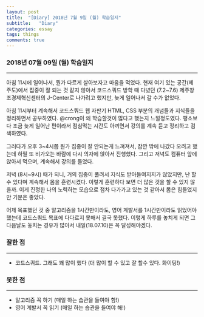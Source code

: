 ```yaml
---
layout: post
title:  "[Diary] 2018년 7월 9일 (월) 학습일지"
subtitle:   "Diary"
categories: essay
tags: things
comments: true
---
```


### 2018년 07월 09일 (월) 학습일지

---

아침 11시에 일어나서, 뭔가 다르게 살아보자고 마음을 먹었다. 현재 여기 있는 공간(제주도)에서 집중이 잘 되는 것 같지 않아서 코드스쿼드 방학 때 다녔던 (7.2~7.6) 제주창조경제혁신센터의 J-Center로 나가려고 했지만, 늦게 일어나서 갈 수가 없었다.

아침 11시부터 계속해서 코드스쿼드 웹 자판기 HTML, CSS 부분의 개념들과 지식들을 정리하면서 공부하였다. @crong이 왜 학습할것이 많다고 했는지 느낄정도였다. 평소보다 조금 늦게 일어난 편이라서 점심먹는 시간도 아끼면서 강의를 계속 듣고 정리하고 검색하였다.

그러다가 오후 3~4시쯤 뭔가 집중이 잘 안되는게 느껴져서, 잠깐 밖에 나갔다 오려고 했는데 하필 또 비가오는 바람에 다시 의자에 앉아서 진행했다. 그리고 저녁도 컴퓨터 앞에 앉아서 먹으며, 계속해서 강의를 들었다.

저녁 (8시~9시) 때가 되니, 거의 집중이 풀려서 지식도 받아들여지지가 않았지만, 난 할 수 있다며 계속해서 몸을 훈련시켰다. 이렇게 훈련하다 보면 더 많은 것을 할 수 있지 않을까. 이게 진정한 나의 노력하는 모습으로 점차 다가가고 있는 것 같아서 몸은 힘들었지만 기분은 좋았다.

어제 목표했던 것 중 알고리즘을 1시간만이라도, 영어 계발서를 1시간만이라도 읽었어야 했는데 코드스쿼드 목표에 다다르지 못해서 결국 못했다. 이렇게 하루를 놓치게 되면 그 다음날도 놓치는 경우가 많아서 내일(18.07.10)은 꼭 달성해야겠다.



### 잘한 점

---

- 코드스쿼드. 그래도 꽤 많이 했다 (더 많이 할 수 있고 잘 할수 있다. 화이팅!)





### 못한 점

---

- 알고리즘 꼭 하기 (매일 하는 습관을 들여야 함!)
- 영어 계발서 꼭 읽기 (매일 하는 습관을 들여야 해!)